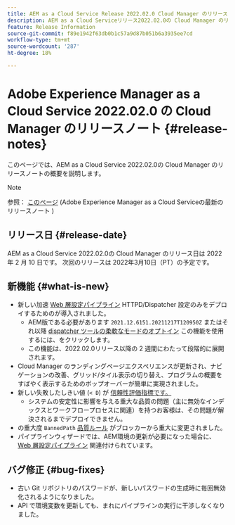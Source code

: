 ```yaml
---
title: AEM as a Cloud Service Release 2022.02.0 Cloud Manager のリリースノート
description: AEM as a Cloud Serviceリリース2022.02.0の Cloud Manager のリリースノートです。
feature: Release Information
source-git-commit: f89e1942f63db0b1c57a9d87b051b6a3935ee7cd
workflow-type: tm+mt
source-wordcount: '287'
ht-degree: 18%

---
```



# Adobe Experience Manager as a Cloud Service 2022.02.0 の Cloud Manager のリリースノート {#release-notes}

このページでは、AEM as a Cloud Service 2022.02.0の Cloud Manager のリリースノートの概要を説明します。

>[!NOTE]
>
>参照： [このページ](/help/release-notes/release-notes-cloud/release-notes-current.md) (Adobe Experience Manager as a Cloud Serviceの最新のリリースノート )

## リリース日 {#release-date}

AEM as a Cloud Service 2022.02.0の Cloud Manager のリリース日は 2022 年 2 月 10 日です。 次回のリリースは 2022年3月10日（PT）の予定です。

## 新機能 {#what-is-new}

* 新しい加速 [Web 層設定パイプライン](/help/implementing/cloud-manager/configuring-pipelines/introduction-ci-cd-pipelines.md#web-tier-config-pipelines) HTTPD/Dispatcher 設定のみをデプロイするためのが導入されました。
   * AEM版である必要があります `2021.12.6151.20211217T120950Z` またはそれ以降 [dispatcher ツールの柔軟なモードのオプトイン](/help/implementing/dispatcher/disp-overview.md#validation-debug) この機能を使用するには、をクリックします。
   * この機能は、2022.02.0リリース以降の 2 週間にわたって段階的に展開されます。
* Cloud Manager のランディングページエクスペリエンスが更新され、ナビゲーションの改善、グリッド/タイル表示の切り替え、プログラムの概要をすばやく表示するためのポップオーバーが簡単に実現されました。
* 新しい失敗したしきい値 (`< D`) が [信頼性評価指標です。](/help/implementing/cloud-manager/code-quality-testing.md#understanding-code-quality-rules)
   * システムの安定性に影響を与える重大な品質の問題（主に無効なインデックスとワークフロープロセスに関連）を持つお客様は、その問題が解決されるまでデプロイできません。
* の重大度 `BannedPath` [品質ルール](/help/implementing/cloud-manager/code-quality-testing.md#understanding-code-quality-rules) がブロッカーから重大に変更されました。
* パイプラインウィザードでは、AEM環境の更新が必要になった場合に、 [Web 層設定パイプライン](/help/implementing/cloud-manager/configuring-pipelines/introduction-ci-cd-pipelines.md#web-tier-config-pipelines) 関連付けられています。

## バグ修正 {#bug-fixes}

* 古い Git リポジトリのパスワードが、新しいパスワードの生成時に毎回無効化されるようになりました。
* API で環境変数を更新しても、まれにパイプラインの実行に干渉しなくなりました。
